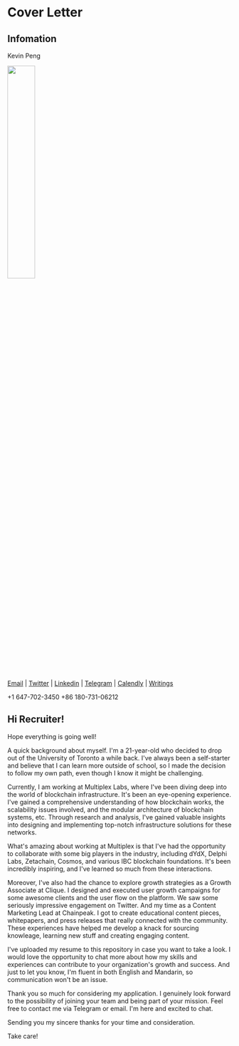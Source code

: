 # Cover Letter
## Infomation

Kevin Peng

<img src="https://github.com/kays0x/Resume/assets/48529172/e56ebad3-44fa-487b-aa4f-3336159bc98f" width="35%" height="35%">

[Email](mailto:kevinpeng0x@proton.me) | [Twitter](https://www.twitter.com/kayslitt) | [Linkedin](https://www.linkedin.com/in/kevinpeng0x/) | [Telegram](https://www.t.me/kays0x)  | [Calendly](https://www.calendly.com/loopman/kevin-peng) | [Writings](https://kevinotion.notion.site/02a0e10c785f4e7989f90ec982184765?v=30b9fcb2b9d04f41b3baaa7dd840b3e3&pvs=4)

+1 647-702-3450
+86 180-731-06212

## Hi Recruiter!

Hope everything is going well!

A quick background about myself. I'm a 21-year-old who decided to drop out of the University of Toronto a while back. I've always been a self-starter and believe that I can learn more outside of school, so I made the decision to follow my own path, even though I know it might be challenging.

Currently, I am working at Multiplex Labs, where I've been diving deep into the world of blockchain infrastructure. It's been an eye-opening experience. I've gained a comprehensive understanding of how blockchain works, the scalability issues involved, and the modular architecture of blockchain systems, etc. Through research and analysis, I've gained valuable insights into designing and implementing top-notch infrastructure solutions for these networks.

What's amazing about working at Multiplex is that I've had the opportunity to collaborate with some big players in the industry, including dYdX, Delphi Labs, Zetachain, Cosmos, and various IBC blockchain foundations. It's been incredibly inspiring, and I've learned so much from these interactions.

Moreover, I've also had the chance to explore growth strategies as a Growth Associate at Clique. I designed and executed user growth campaigns for some awesome clients and the user flow on the platform. We saw some seriously impressive engagement on Twitter. And my time as a Content Marketing Lead at Chainpeak. I got to create educational content pieces, whitepapers, and press releases that really connected with the community. These experiences have helped me develop a knack for sourcing knowleage, learning new stuff and creating engaging content.

I've uploaded my resume to this repository in case you want to take a look. I would love the opportunity to chat more about how my skills and experiences can contribute to your organization's growth and success. And just to let you know, I'm fluent in both English and Mandarin, so communication won't be an issue.

Thank you so much for considering my application. I genuinely look forward to the possibility of joining your team and being part of your mission. Feel free to contact me via Telegram or email. I'm here and excited to chat.

Sending you my sincere thanks for your time and consideration.

Take care!

